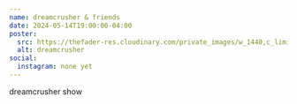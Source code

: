 ```yaml
---
name: dreamcrusher & friends
date: 2024-05-14T19:00:00-04:00
poster:
  src: https://thefader-res.cloudinary.com/private_images/w_1440,c_limit,f_auto,q_auto:best/170811_TheFader_Dreamcrusher-8_WEB_ouydf2/dreamcrusher-profile-interview.jpg
  alt: dreamcrusher
social:
  instagram: none yet
---
```


dreamcrusher show
